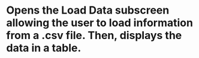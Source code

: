 #  Opens the Load Data subscreen allowing the user to load information from a .csv file. Then, displays the data in a table.

